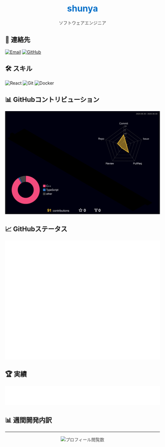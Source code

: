 <div align="center">
  <h1 style="color:#0070C9;">shunya</h1>
  <p style="color:#4A4A4A;">ソフトウェアエンジニア</p>
</div>

## 📧 連絡先
[![Email](https://img.shields.io/badge/メール-0070C9?style=flat&logo=gmail&logoColor=white)](mailto:uu.tsunakawa@gmail.com)
[![GitHub](https://img.shields.io/badge/GitHub-0070C9?style=flat&logo=github&logoColor=white)](https://github.com/TsunakawaShunya)


## 🛠 スキル
![React](https://img.shields.io/badge/-React-0070C9?style=flat&logo=react&logoColor=white)
![Git](https://img.shields.io/badge/-Git-0070C9?style=flat&logo=git&logoColor=white)
![Docker](https://img.shields.io/badge/-Docker-0070C9?style=flat&logo=docker&logoColor=white)

## 📊 GitHubコントリビューション
<p align="center">
  <picture>
    <img alt="3Dコントリビューショングラフ" src="profile-3d-contrib/profile-night-rainbow.svg" width="600" />
  </picture>
</p>

## 📈 GitHubステータス
<p align="center">
  <picture>
    <source media="(prefers-color-scheme: dark)" srcset="output/metrics.base.svg" width="400" />
    <source media="(prefers-color-scheme: light)" srcset="output/metrics.base.svg" width="400" />
    <img alt="GitHubステータス" src="output/metrics.base.svg" />
  </picture>
</p>

## 🏆 実績
<p align="center">
  <picture>
    <source media="(prefers-color-scheme: dark)" srcset="output/metrics.plugin.achievements.compact.svg" width="400" />
    <source media="(prefers-color-scheme: light)" srcset="output/metrics.plugin.achievements.compact.svg" width="400" />
    <img alt="GitHub実績" src="output/metrics.plugin.achievements.compact.svg" />
  </picture>
</p>

## 📊 週間開発内訳
<!--START_SECTION:waka-->
<!--END_SECTION:waka-->

---
<p align="center" style="color:#4A4A4A;">
  <img src="https://komarev.com/ghpvc/?username=TsunakawaShunya&color=0070C9" alt="プロフィール閲覧数" />
</p>
